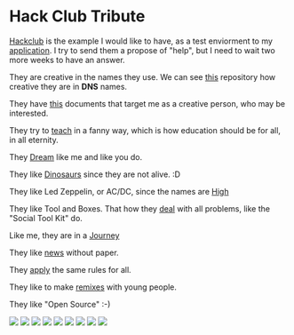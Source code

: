 # Hack Club Tribute

[Hackclub](https://github.com/orgs/hackclub/) is the example I would like to have, as a test enviorment to my [application](./app_dev.md). I try to send them a propose of "help", but I need to wait two more weeks to have an answer. 

They are creative in the names they use. We can see [this](https://github.com/hackclub/dns) repository how creative they are in **DNS** names. 

They have [this](https://github.com/hackclub/hcb) documents that target me as a creative person, who may be interested. 

They try to [teach](https://github.com/hackclub/sprig) in a fanny way, which is how education should be for all, in all eternity. 

They [Dream](https://github.com/hackclub/daydream) like me and like you do. 

They like [Dinosaurs](https://github.com/hackclub/dinosaurs) since they are not alive. :D 

They like Led Zeppelin, or AC/DC, since the names are [High](https://github.com/hackclub/highway)

They like Tool and Boxes. That how they [deal](https://github.com/hackclub/toolbox) with all problems, like the "Social Tool Kit" do.

Like me, they are in a [Journey](https://github.com/hackclub/journey)

They like [news](https://github.com/hackclub/newspaper) without paper. 

They [apply](https://github.com/hackclub/apply) the same rules for all. 

They like to make [remixes](https://github.com/hackclub/remix) with young people. 

They like "Open Source" :-) 

![](https://assets.hackclub.com/banners/2016.svg) 
![](https://assets.hackclub.com/banners/2017.svg) 
![](https://assets.hackclub.com/banners/2018.svg) 
![](https://assets.hackclub.com/banners/2019.svg) 
![](https://assets.hackclub.com/banners/2020.svg) 
![](https://assets.hackclub.com/banners/2021.svg) 
![](https://assets.hackclub.com/banners/2022.svg) 
![](https://assets.hackclub.com/banners/2023.svg) 
![](https://assets.hackclub.com/banners/2024.svg) 
